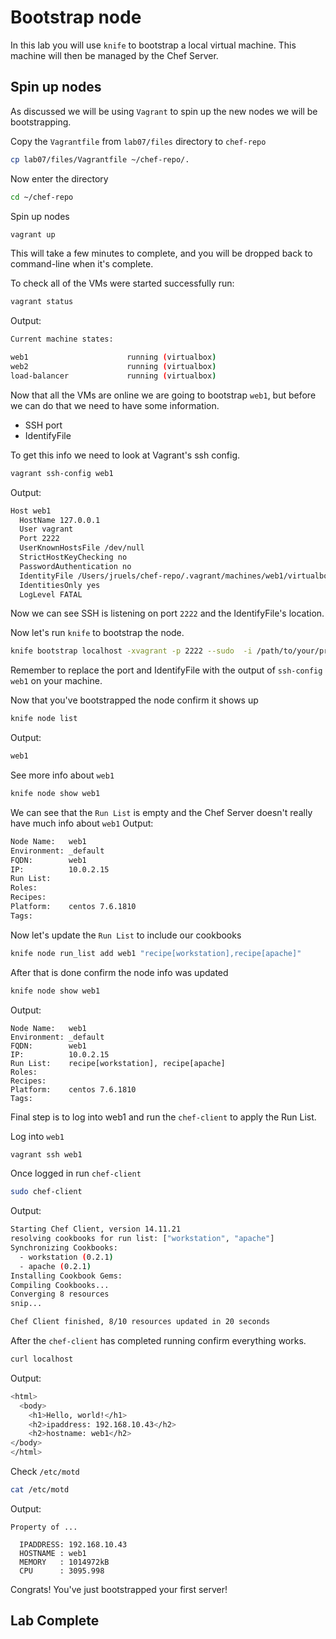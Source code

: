 # Bootstrap node

In this lab you will use `knife` to bootstrap a local virtual machine.  This machine will then be managed by the Chef Server. 

## Spin up nodes 
As discussed we will be using `Vagrant` to spin up the new nodes we will be bootstrapping. 

Copy the `Vagrantfile` from `lab07/files` directory to `chef-repo`
```bash
cp lab07/files/Vagrantfile ~/chef-repo/.
```

Now enter the directory
```bash
cd ~/chef-repo 
```

Spin up nodes
```bash
vagrant up 
```

This will take a few minutes to complete, and you will be dropped back to command-line when it's complete. 

To check all of the VMs were started successfully run:
```bash
vagrant status
```

Output:
```bash
Current machine states:

web1                      running (virtualbox)
web2                      running (virtualbox)
load-balancer             running (virtualbox)
```

Now that all the VMs are online we are going to bootstrap `web1`, but before we can do that we need to have some information. 

* SSH port 
* IdentifyFile 

To get this info we need to look at Vagrant's ssh config. 
```bash
vagrant ssh-config web1
```

Output:
```bash
Host web1
  HostName 127.0.0.1
  User vagrant
  Port 2222
  UserKnownHostsFile /dev/null
  StrictHostKeyChecking no
  PasswordAuthentication no
  IdentityFile /Users/jruels/chef-repo/.vagrant/machines/web1/virtualbox/private_key
  IdentitiesOnly yes
  LogLevel FATAL
```

Now we can see SSH is listening on port `2222` and the IdentifyFile's location. 

Now let's run `knife` to bootstrap the node. 
```bash
knife bootstrap localhost -xvagrant -p 2222 --sudo  -i /path/to/your/private_key -N web1
```

Remember to replace the port and IdentifyFile with the output of `ssh-config web1` on your machine. 

Now that you've bootstrapped the node confirm it shows up
```bash
knife node list 
```

Output: 
```bash
web1
```

See more info about `web1`
```bash 
knife node show web1
```


We can see that the `Run List` is empty and the Chef Server doesn't really have much info about `web1`
Output:
```bash
Node Name:   web1
Environment: _default
FQDN:        web1
IP:          10.0.2.15
Run List:
Roles:
Recipes:
Platform:    centos 7.6.1810
Tags:
```


Now let's update the `Run List` to include our cookbooks 
```bash
knife node run_list add web1 "recipe[workstation],recipe[apache]"
```

After that is done confirm the node info was updated
```bash
knife node show web1
```

Output: 
```
Node Name:   web1
Environment: _default
FQDN:        web1
IP:          10.0.2.15
Run List:    recipe[workstation], recipe[apache]
Roles:
Recipes:
Platform:    centos 7.6.1810
Tags:
```

Final step is to log into web1 and run the `chef-client` to apply the Run List. 

Log into `web1`
```bash
vagrant ssh web1
```

Once logged in run `chef-client`
```bash
sudo chef-client
```

Output: 
```bash
Starting Chef Client, version 14.11.21
resolving cookbooks for run list: ["workstation", "apache"]
Synchronizing Cookbooks:
  - workstation (0.2.1)
  - apache (0.2.1)
Installing Cookbook Gems:
Compiling Cookbooks...
Converging 8 resources
snip...

Chef Client finished, 8/10 resources updated in 20 seconds
```

After the `chef-client` has completed running confirm everything works. 
```bash
curl localhost 
```

Output:
```bash
<html>
  <body>
    <h1>Hello, world!</h1>
    <h2>ipaddress: 192.168.10.43</h2>
    <h2>hostname: web1</h2>
</body>
</html>
```

Check `/etc/motd`
```bash
cat /etc/motd
```

Output:
```
Property of ...

  IPADDRESS: 192.168.10.43
  HOSTNAME : web1
  MEMORY   : 1014972kB
  CPU      : 3095.998
```


Congrats! You've just bootstrapped your first server! 

## Lab Complete